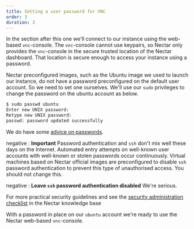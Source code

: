 ```yaml
---
title: Setting a user password for VNC
order: 3
duration: 3
---
```


In the section after this one we'll connect to our instance using the web-based `vnc`-console. The `vnc`-console cannot use keypairs, so Nectar only provides the `vnc`-console in the secure trusted location of the Nectar dashboard. That location is secure enough to access your instance using a password.

Nectar preconfigured images, such as the Ubuntu image we used to launch our instance, do not have a password preconfigured on the default user account. So we need to set one ourselves. We'll use our `sudo` privileges to change the password on the ubuntu account as below.

```bash
$ sudo passwd ubuntu
Enter new UNIX password:
Retype new UNIX password:
passwd: password updated successfully
```

We do have some [advice on passwords](https://support.ehelp.edu.au/support/solutions/articles/6000213823-passwords).

negative
: **Important**
Password authentication and `ssh` don't mix well these days on the Internet. Automated entry attempts on well-known user accounts with well-known or stolen passwords occur continuously. Virtual machines based on Nectar official images are preconfigured to disable `ssh` password authentication to prevent this type of unauthorised access. You should not change this. 

 negative
: **Leave `ssh` password authentication disabled**
We're serious.

For more practical security guidelines and see the [security administration checklist](https://support.ehelp.edu.au/support/solutions/articles/6000091906-security-administration-checklist) in the Nectar knowledge base

With a password in place on our `ubuntu` account we're ready to use the Nectar web-based `vnc`-console.
